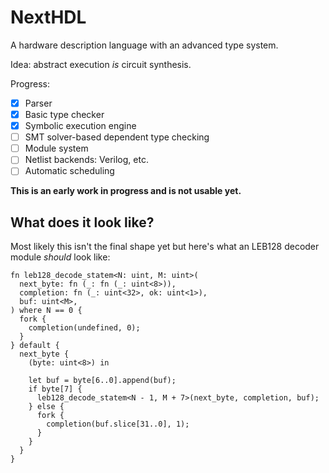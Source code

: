 # NextHDL

A hardware description language with an advanced type system.

Idea: abstract execution *is* circuit synthesis.

Progress:

- [x] Parser
- [x] Basic type checker
- [x] Symbolic execution engine
- [ ] SMT solver-based dependent type checking
- [ ] Module system
- [ ] Netlist backends: Verilog, etc.
- [ ] Automatic scheduling

**This is an early work in progress and is not usable yet.**

## What does it look like?

Most likely this isn't the final shape yet but here's what an LEB128 decoder module *should* look like:

```
fn leb128_decode_statem<N: uint, M: uint>(
  next_byte: fn (_: fn (_: uint<8>)),
  completion: fn (_: uint<32>, ok: uint<1>),
  buf: uint<M>,
) where N == 0 {
  fork {
    completion(undefined, 0);
  }
} default {
  next_byte {
    (byte: uint<8>) in

    let buf = byte[6..0].append(buf);
    if byte[7] {
      leb128_decode_statem<N - 1, M + 7>(next_byte, completion, buf);
    } else {
      fork {
        completion(buf.slice[31..0], 1);
      }
    }
  }
}
```
